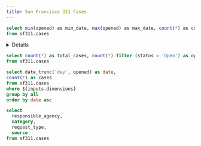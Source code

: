 ```yaml
---
title: San Francisco 311 Cases
---
```


<!-- SECTION 1: BUILD A BASIC SUMMARY PAGE -->

<!-- 1. Add your first query
    - Name it 'description'
    - Calculate min_date, max_date, and case count from the sf311.cases table
-->

```sql description
select min(opened) as min_date, max(opened) as max_date, count(*) as count
from sf311.cases
```

<!-- 2. Add a Details component to explain the dataset
    - Use the Value component to display the min date, max date, and record count in the Details componet
    - Add a nested Details component inside to display this explanation of 311 cases:
          311 is the city's request service for non-emergencies. Citizens can report local issues to 311 and monitor the status of the request. Each case represents something that was reported through this service.
--> 

<Details title='About this data'>
  This dataset includes <Value data={description} column=count fmt=num0k/> 311 cases in San Francisco from <Value data={description} column=min_date fmt=shortdate/> to <Value data={description} column=max_date fmt=shortdate/>.

  <Details title='What are 311 Cases?'>
    311 is the city's request service for non-emergencies. Citizens can report local issues to 311 and monitor the status of the request. Each case represents something that was reported through this service.
  </Details>

</Details>

<!-- 3. Add summary BigValues
    - Add a query called 'summary' to get total_cases and open_cases (where status='Open')
    - Add a BigValue for each of those metrics
-->

```sql summary
select count(*) as total_cases, count(*) filter (status = 'Open') as open_cases
from sf311.cases
```

<BigValue
  data={summary}
  value=total_cases
  fmt=num0k
/>

<BigValue
  data={summary}
  value=open_cases
  fmt=num0k
/>

<!-- 4. Add a trend line chart
    - Add a query called 'trend' which includes date and case count
    - Use the opened column for the date. Since this is a timestamp you will need to use date_trunc()
-->

```sql trend
select date_trunc('day', opened) as date,
count(*) as cases
from sf311.cases
where ${inputs.dimensions}
group by all
order by date asc
```

<LineChart
  title="Case Trend"
  data={trend}
  x=date
  y=cases
  yAxisTitle=cases
/>

<!-- 5. Add a DimensionGrid 
  - Create a query called 'cases' which pulls these columns:
      - responsible_agency
      - category
      - request_type
      - source
  - Add a DimensionGrid component which uses that data
-->

```sql cases
select 
  responsible_agency,
  category,
  request_type,
  source
from sf311.cases 
```

<DimensionGrid 
  data={cases}
  name=dimensions
/>

<!-- 7. Add a CalendarHeatmap which uses your 'trend' query -->

<CalendarHeatmap
  title="Daily 311 Cases"
  data={trend}
  date=date
  value=cases
/>

<!-- END OF SECTION 1 -->



<!-- SECTION 3: ADD INTERACTIVITY TO YOUR SUMMARY PAGE (INDEX.MD) -->

<!-- 1. Change your dimension grid to become an input by using the 'name' prop - call it 'dimensions' -->

<!-- 2. Then hook this up to the LineChart by adding a 'where' clause to your trend query. See docs here: https://docs.evidence.dev/components/dimension-grid/#as-an-input -->

<!-- END OF SECTION 3 -->



<!-- SECTION 4: BUILD A NEIGHBORHOOD EXPLORER PAGE -->

  <!-- 1. Add a folder called neighborhoods in your pages directory. Then add a file called index.md in that folder -->

  <!-- 2. Copy and paste these instructions onto that page -->

  <!-- 3. Add a page title -->

  <!-- 4. Build a neighborhood map and make it an interactive input
          - Start with a SQL query that gets neighborhood and case count - call the query 'neighborhoods'
          - Add an AreaMap component pulling from that data
          - Make the map an input using the 'name' prop - give it a name of 'map_input'
  -->

  <!-- 5. Set up a page title that changes to show the selected neighborhood name
        - When not selected, the input will default to true
        - You will need to use an if block (https://docs.evidence.dev/core-concepts/if-else/)
        - Title should say "All Neighborhoods" when no neighborhood is selected
  -->

  <!-- 6. Set up a query to get the case trend for the selected neighborhood. 
          - Name the query 'filtered_trend'
          - Get the week and case count for that specific neighborhood using a where clause
          - See here for an example: https://docs.evidence.dev/components/area-map/#use-map-as-input
          - Note that you will need to handle the situation where no neighborhood is selected (the input will return true in that case)
  -->

  <!-- 7. Add a LineChart to display the trend data from filtered_trend -->

  <!-- 8. Put your AreaMap and LineChart into a Grid with 2 columns
          - You can also give each a title by adding a header above them (e.g., put '### Neighborhood Selector' above the AreaMap)
              - To avoid creating new Grid cells when appending content to a cell, you can use the Group component (https://docs.evidence.dev/components/grid/#group-component)
  -->

  <!-- 9. Add a category breakdown
          - Create a query called category_breakdown which pulls the category and case count, filtered for the selected neighborhoood
          - Add a DataTable to display the results and use conditional formatting for the case count column
  -->

<!-- END OF SECTION 4 -->



<!-- SECTION 5: CREATE NEIGHBORHOOD TEMPLATED PAGE -->

  <!-- 1. Create links Evidence will use to auto-generate your templated pages when deploying
      - In pages/neighborhoods/index.md, add a DataTable to the bottom of the page pulling from the 'neighborhoods' query
      - Use the 'link' prop in DataTable to set the link to the 'neighborhood' column
      - This will make each row in the table clickable and will tell Evidence to generate a page for that neighborhood when building your project for deployment
  -->

  <!-- 2. Create a new file called [neighborhood].md inside your neighborhoods folder -->

  <!-- 3. Copy and paste these directions onto that page -->

  <!-- 4. Add a title for the neighborhood using the "page param" (see here: https://docs.evidence.dev/core-concepts/templated-pages/) -->

  <!-- 5. Go back to your neighborhood explorer page and test by clicking a row in your DataTable you created in step 1. You should navigate to a neighborhood page and see the title you just added with the neighborhood name -->

  <!-- 6. Add a summary BigValue 
          - Add a query called summary which pulls the case count and close rate (cases where status=closed / total cases)
          - Add a BigValue component to display the count and close rate (use the comparison for the close rate - https://docs.evidence.dev/components/big-value/#comparisons)
  -->
  
  <!-- 7. Get the last 100 cases in that neighborhood
          - Call this query 'last_100'
          - Filter for the neighborhood using the page param in your query
  -->

  <!-- 8. Add a PointMap to display the last 100 cases using the latitude and longitude columns 
      - See if you can use the url column in the tooltip to create a link to the SF city site
      - Docs: https://docs.evidence.dev/components/point-map/#with-clickable-link-and-tooltiptypeclick
  -->

  <!-- 9. Pull the top 10 categories for the neighborhood 
          - Create a query called top_categories
          - Display the results in a horizontal BarChart (use swapXY=true)
  -->

  <!-- 10. Create a 2-column Grid and put your PointMap and BarChart inside it
          - Adjust the BarChart height using chartAreaHeight to get it to line up well with the PointMap
  -->

  <!-- 11. Create a dynamic link in your neighborhood explorer by adding this to the bottom of your page title:
      -  [See neighborhood deep dive &rarr;](./{inputs.map_input.neighborhood})
      - You should now see a deep dive link appear when you click on a neighborhood on the map
  -->

<!-- END OF SECTION 5 -->



<!-- SECTION 6: DYNAMIC CONTENT GENERATION - VOLUME SPIKES -->

  <!-- 1. Copy and paste these directions into your [neighborhood].md file -->


  <!-- 2. Add a query to detect volume spikes in cases over time
      - Call the query 'spike_detection'
      - Use this SQL:
  
  WITH case_counts as (
      select 
          category,
          date_trunc('week', opened) as date,
          count(1) as cases
      from sf311.cases
      where neighborhood = '${params.neighborhood}'
      group by all
  ),

  category_stats AS (
      SELECT 
          category,
          date,
          cases,
          AVG(cases) OVER (PARTITION BY category ORDER BY date ROWS BETWEEN 30 PRECEDING AND CURRENT ROW) AS rolling_avg,
          STDDEV(cases) OVER (PARTITION BY category ORDER BY date ROWS BETWEEN 30 PRECEDING AND CURRENT ROW) AS rolling_stddev
      FROM 
          case_counts
  )

  SELECT 
      category,
      date,
      cases,
      rolling_avg,
      rolling_stddev,
      (cases - rolling_avg) / rolling_stddev as stddev,
      CASE 
          WHEN cases > (rolling_avg + 2 * rolling_stddev) THEN 'Spike'
          ELSE 'Normal'
      END AS status
  FROM 
      category_stats

  -->

  <!-- 3. Add another query called all_spikes to filter for spikes using the status column (status = 'Spike') -->

  <!-- 4. Add a section with a title for Volume Spikes in this neighborhood
          - Include a Details component with this definition:
              A volume spike is defined as a weekly case count exceeding 2x the standard deviation of the previous 30 weeks
  -->

  <!-- 5. Pull the distinct list of categories with spikes in a query called 'categories_with_spikes'
          - Do this by summing the cases from the all_spikes query
          - Use query chaining to accomplish this (https://docs.evidence.dev/core-concepts/queries/#query-chaining)
  -->


  <!-- 6. Add an if block to display different content depending on whether spikes are present
          - You can use categories_with_spikes.length in the if block to determine if it has any results
          - For now, just put a simple text message to confirm that there are or aren't any spikes. In the next step we will add the real content
          - For the case where there are no spikes, you can include text like "There are no spikes above 2 standard deviations from the 30 week rolling average"
  -->

  <!-- 7. Include a loop of line charts to display spikes
          - In the part of the if block where spikes are present, add a Grid with 3 columns
          - Inside the Grid, add a loop using an #each block (https://docs.evidence.dev/core-concepts/loops/)
          - The each block should use the categories_with_spikes query
          - Add a LineChart inside the loop - use the below for your data prop:
                  data={spike_detection.where(`category = '${row.category}'`)}
          - Test your page - you should see multiple charts appearing for neighborhoods that have spikes
  -->

  <!-- 8. Add annotations to show spikes on the line charts
          - Inside the LineChart in your loop, add a ReferencePoint component (https://docs.evidence.dev/components/annotations/#reference-point)
          - Use this code for the ReferencePoint:
                      <ReferencePoint
                          data={all_spikes.where(`category = '${row.category}'`)}
                          x=date
                          y=cases
                          label=status
                          color=red
                          symbolSize=16
                          symbolBorderWidth=1
                          symbolBorderColor=red
                          symbolOpacity=0.25
                      />
          - Check out your page again to see the spikes circled in red
  -->

  <!-- 9. That's it! You now have a fully interactive data app running locally. Nice work! -->

<!-- END OF SECTION 6 -->

